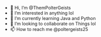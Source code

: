 - 👋 Hi, I’m @ThemPolterGeists
- 👀 I’m interested in anything lol
- 🌱 I’m currently learning Java and Python 
- 💞️ I’m looking to collaborate on Things lol
- 📫 How to reach me @poltergeists25

<!---
ThemPolterGeists/ThemPolterGeists is a ✨ special ✨ repository because its `README.md` (this file) appears on your GitHub profile.
You can click the Preview link to take a look at your changes.
--->
